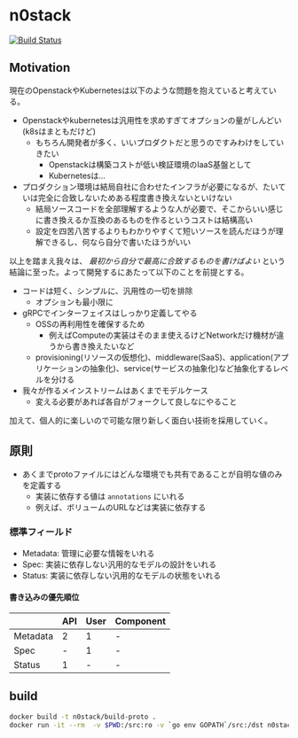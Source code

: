# n0stack

[![Build Status](https://travis-ci.org/n0stack/proto.svg?branch=master)](https://travis-ci.org/n0stack/proto)

## Motivation

現在のOpenstackやKubernetesは以下のような問題を抱えていると考えている。

- Openstackやkubernetesは汎用性を求めすぎてオプションの量がしんどい (k8sはまともだけど)
  - もちろん開発者が多く、いいプロダクトだと思うのですみわけをしていきたい
    - Openstackは構築コストが低い検証環境のIaaS基盤として
    - Kubernetesは...
- プロダクション環境は結局自社に合わせたインフラが必要になるが、たいていは完全に合致しないためある程度書き換えないといけない
  - 結局ソースコードを全部理解するような人が必要で、そこからいい感じに書き換えるか互換のあるものを作るというコストは結構高い
  - 設定を四苦八苦するよりもわかりやすくて短いソースを読んだほうが理解できるし、何なら自分で書いたほうがいい

以上を踏まえ我々は、 *最初から自分で最高に合致するものを書けばよい* という結論に至った。よって開発するにあたって以下のことを前提とする。

- コードは短く、シンプルに、汎用性の一切を排除
  - オプションも最小限に
- gRPCでインターフェイスはしっかり定義してやる
  - OSSの再利用性を確保するため
    - 例えばComputeの実装はそのまま使えるけどNetworkだけ機材が違うから書き換えたいなど
  - provisioning(リソースの仮想化)、middleware(SaaS)、application(アプリケーションの抽象化)、service(サービスの抽象化)など抽象化するレベルを分ける
- 我々が作るメインストリームはあくまでモデルケース
  - 変える必要があれば各自がフォークして良しなにやること

加えて、個人的に楽しいので可能な限り新しく面白い技術を採用していく。

## 原則

- あくまでprotoファイルにはどんな環境でも共有であることが自明な値のみを定義する
  - 実装に依存する値は `annotations` にいれる
  - 例えば、ボリュームのURLなどは実装に依存する

### 標準フィールド

- Metadata: 管理に必要な情報をいれる
- Spec: 実装に依存しない汎用的なモデルの設計をいれる
- Status: 実装に依存しない汎用的なモデルの状態をいれる

#### 書き込みの優先順位

|  | API | User | Component |
| -- | -- | -- | -- |
| Metadata | 2 | 1 | - |
| Spec | - | 1 | - |
| Status | 1 | - | - |

## build

```sh
docker build -t n0stack/build-proto .
docker run -it --rm  -v $PWD:/src:ro -v `go env GOPATH`/src:/dst n0stack/build-proto --go_out=plugins=grpc:/dst
```

